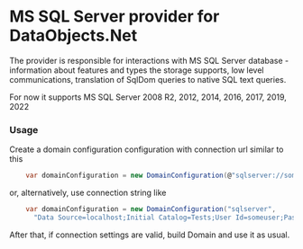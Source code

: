 # MS SQL Server provider for DataObjects.Net

The provider is responsible for interactions with MS SQL Server database - information about features and types the storage supports, low level communications, translation of SqlDom queries to native SQL text queries.

For now it supports MS SQL Server 2008 R2, 2012, 2014, 2016, 2017, 2019, 2022

### Usage

Create a domain configuration configuration with connection url similar to this

```csharp
    var domainConfiguration = new DomainConfiguration(@"sqlserver://someuser:somepassword@localhost/Tests?MultipleActiveResultSets=True");
```

or, alternatively, use connection string like

```csharp
    var domainConfiguration = new DomainConfiguration("sqlserver",
	  "Data Source=localhost;Initial Catalog=Tests;User Id=someuser;Password=somepassword;MultipleActiveResultSets=True");
```

After that, if connection settings are valid, build Domain and use it as usual.